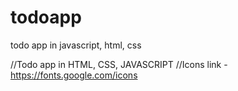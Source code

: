 # todoapp
todo app in javascript, html, css

//Todo app in HTML, CSS, JAVASCRIPT
//Icons link - https://fonts.google.com/icons

